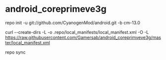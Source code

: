 # android_coreprimeve3g

repo init -u git://github.com/CyanogenMod/android.git -b cm-13.0

curl --create-dirs -L -o .repo/local_manifests/local_manifest.xml -O -L https://raw.githubusercontent.com/Gamersab/android_coreprimveve3g/master/local_manifest.xml


repo sync
